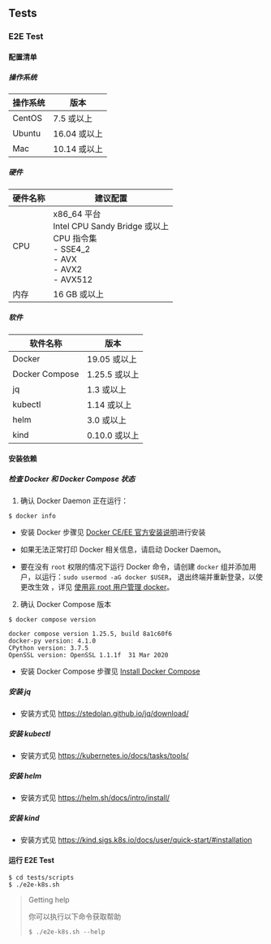 ## Tests

### E2E Test

#### 配置清单

##### 操作系统

| 操作系统   | 版本        |
| ------ | --------- |
| CentOS | 7.5 或以上   |
| Ubuntu | 16.04 或以上 |
| Mac    | 10.14 或以上 |

##### 硬件

| 硬件名称 | 建议配置                                                                                                |
| ---- | --------------------------------------------------------------------------------------------------- |
| CPU  | x86_64 平台<br> Intel CPU Sandy Bridge 或以上<br> CPU 指令集<br> - SSE4_2<br> - AVX<br> - AVX2<br> - AVX512 |
| 内存   | 16 GB 或以上                                                                                           |

##### 软件

| 软件名称           | 版本         |
| -------------- | ---------- |
| Docker         | 19.05 或以上  |
| Docker Compose | 1.25.5 或以上 |
| jq             | 1.3 或以上    |
| kubectl        | 1.14 或以上   |
| helm           | 3.0 或以上    |
| kind           | 0.10.0 或以上 |

#### 安装依赖

##### 检查 Docker 和 Docker Compose 状态

  1. 确认 Docker Daemon 正在运行：

```shell
$ docker info
```

-   安装 Docker 步骤见 [Docker CE/EE 官方安装说明](https://docs.docker.com/get-docker/)进行安装

-   如果无法正常打印 Docker 相关信息，请启动 Docker Daemon。

-   要在没有 `root` 权限的情况下运行 Docker 命令，请创建 `docker` 组并添加用户，以运行：`sudo usermod -aG docker $USER`， 退出终端并重新登录，以使更改生效 ，详见 [使用非 root 用户管理 docker](https://docs.docker.com/install/linux/linux-postinstall/)。

  2. 确认 Docker Compose 版本

```shell
$ docker compose version

docker compose version 1.25.5, build 8a1c60f6
docker-py version: 4.1.0
CPython version: 3.7.5
OpenSSL version: OpenSSL 1.1.1f  31 Mar 2020
```

-   安装 Docker Compose 步骤见 [Install Docker Compose](https://docs.docker.com/compose/install/)

##### 安装 jq

-   安装方式见 <https://stedolan.github.io/jq/download/>

##### 安装 kubectl

-   安装方式见 <https://kubernetes.io/docs/tasks/tools/>

##### 安装 helm

-   安装方式见 <https://helm.sh/docs/intro/install/>

##### 安装 kind

-   安装方式见 <https://kind.sigs.k8s.io/docs/user/quick-start/#installation>

#### 运行 E2E Test

```shell
$ cd tests/scripts
$ ./e2e-k8s.sh
```

> Getting help
>
> 你可以执行以下命令获取帮助
>
> ```shell
> $ ./e2e-k8s.sh --help
> ```
